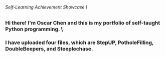 ###### Self-Learning Achievement Showcase \
### Hi there! I'm Oscar Chen and this is my portfolio of self-taught Python programming. \
### I have uploaded four files, which are StepUP, PotholeFilling, DoubleBeepers, and Steeplechase.
